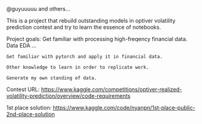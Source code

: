 @guyuuuuu and others...

This is a project that rebuild outstanding models in optiver volatility prediction contest and try to learn the essence of notebooks.

Project goals: 
    Get familiar with processing high-freqency financial data.
        Data EDA
        ...
    
    Get familiar with pytorch and apply it in financial data.

    Other knowledge to learn in order to replicate work.

    Generate my own standing of data.
    
Contest URL: https://www.kaggle.com/competitions/optiver-realized-volatility-prediction/overview/code-requirements

1st place solution: https://www.kaggle.com/code/nyanpn/1st-place-public-2nd-place-solution